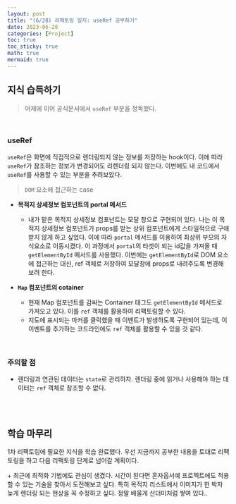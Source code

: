 ```yaml
---
layout: post
title: "(6/28) 리팩토링 일지: useRef 공부하기"
date: 2023-06-28
categories: [Project]
toc: true
toc_sticky: true
math: true
mermaid: true
---
```


## 지식 습득하기

> 어제에 이어 공식문서에서 `useRef` 부분을 정독했다.

<br>

### useRef

`useRef`은 화면에 직접적으로 렌더링되지 않는 정보를 저장하는 hook이다. 이에 따라 `useRef`가 참조하는 정보가 변경되어도 리렌더링 되지 않는다. 이번에도 내 코드에서 `useRef`를 사용할 수 있는 부분을 추려보았다.

> `DOM` 요소에 접근하는 case

- **목적지 상세정보 컴포넌트의 portal 메서드**

  - 내가 맡은 목적지 상세정보 컴포넌트는 모달 창으로 구현되어 있다. 나는 이 목적지 상세정보 컴포넌트가 props를 받는 상위 컴포넌트에게 스타일적으로 구애받지 않게 하고 싶었다. 이에 따라 `portal` 메서드를 이용하여 최상위 부모의 자식요소로 이동시켰다. 이 과정에서 `portal`의 타겟이 되는 id값을 가져올 때 `getElementById` 메서드를 사용했다. 이번에는 `getElementById`로 DOM 요소에 접근하는 대신, ref 객체로 저장하여 모달창에 props로 내려주도록 변경해보려 한다.

- **`Map` 컴포넌트의 cotainer**
  - 현재 Map 컴포넌트를 감싸는 Container 태그도 `getElementById` 메서드로 가져오고 있다. 이를 `ref` 객체를 활용하여 리팩토링할 수 있다.
  - 지도에 표시되는 마커를 클릭했을 때 이벤트가 발생하도록 구현되어 있는데, 이 이벤트를 추가하는 코드라인에도 `ref` 객체를 활용할 수 있을 것 같다.

<br>

### 주의할 점

- 렌더링과 연관된 데이터는 `state`로 관리하자. 렌더링 중에 읽거나 사용해야 하는 데이터는 `ref` 객체로 참조할 수 없다.

<br>
<br>

## 학습 마무리

1차 리팩토링에 필요한 지식을 학습 완료했다. 우선 지금까지 공부한 내용을 토대로 리팩토링을 하고 다음 리팩토링 단계로 넘어갈 계획이다.

\+ 최근에 최적화 기법에도 관심이 생겼다. 시간이 된다면 혼자옵서예 프로젝트에도 적용할 수 있는 기술을 찾아서 도전해보고 싶다. 특히 목적지 리스트에서 이미지가 한 박자 늦게 렌더링 되는 현상을 꼭 수정하고 싶다. 정말 배울게 산더미처럼 쌓여 있다..
